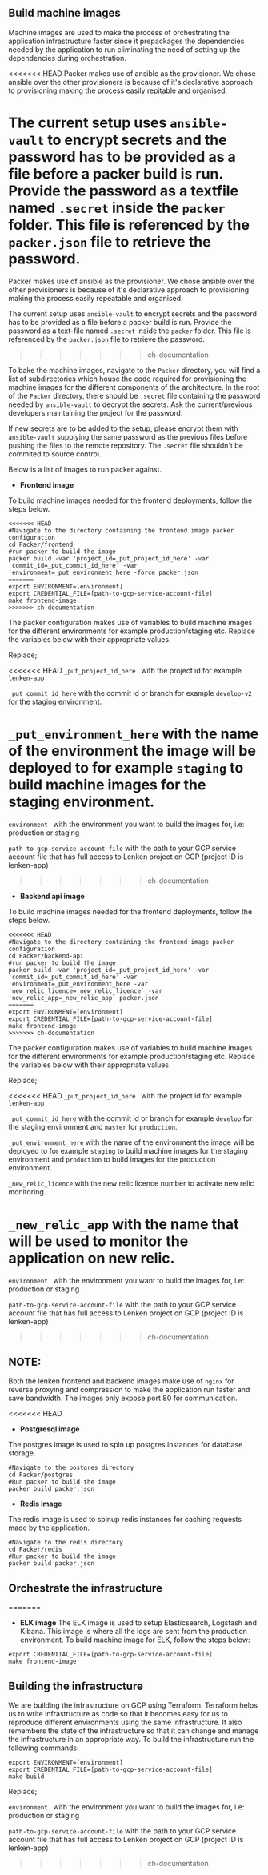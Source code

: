 ## Build machine images

Machine images are used to make the process of orchestrating the application infrastructure faster since it prepackages the dependencies needed by the application to run eliminating the need of setting up the dependencies during orchestration.

<<<<<<< HEAD
Packer makes use of ansible as the provisioner. We chose ansible over the other provisioners is because of it's declarative approach to provisioning making the process easily repitable and organised.

The current setup uses `ansible-vault` to encrypt secrets and the password has to be provided as a file before a packer build is run. Provide the password as a textfile named `.secret` inside the `packer` folder. This file is referenced by the `packer.json` file to retrieve the password.
=======
Packer makes use of ansible as the provisioner. We chose ansible over the other provisioners is because of it's declarative approach to provisioning making the process easily repeatable and organised.

The current setup uses `ansible-vault` to encrypt secrets and the password has to be provided as a file before a packer build is run. Provide the password as a text-file named `.secret` inside the `packer` folder. This file is referenced by the `packer.json` file to retrieve the password.
>>>>>>> ch-documentation

To bake the machine images, navigate to the `Packer` directory, you will find a list of subdirectories which house the code required for provisioning the machine images for the different components of the architecture. In the root of the `Packer` directory, there should be `.secret` file containing the password needed by `ansible-vault` to decrypt the secrets. Ask the current/previous developers maintaining the project for the password.

If new secrets are to be added to the setup, please encrypt them with `ansible-vault` supplying the same password as the previous files before pushing the files to the remote repository. The `.secret` file shouldn't be commited to source control.

Below is a list of images to run packer against.

* **Frontend image**

To build machine images needed for the frontend deployments, follow the steps below.

```
<<<<<<< HEAD
#Navigate to the directory containing the frontend image packer configuration
cd Packer/frontend
#run packer to build the image
packer build -var 'project_id=_put_project_id_here' -var 'commit_id=_put_commit_id_here' -var 'environment=_put_environment_here -force packer.json
=======
export ENVIRONMENT=[environment]
export CREDENTIAL_FILE=[path-to-gcp-service-account-file]
make frontend-image
>>>>>>> ch-documentation
```
The packer configuration makes use of variables to build machine images for the different environments for example production/staging etc. Replace the variables below with their appropriate values.

Replace;

<<<<<<< HEAD
```_put_project_id_here ``` with the project id for example `lenken-app`

```_put_commit_id_here``` with the commit id or branch for example `develop-v2` for the staging environment.

```_put_environment_here``` with the name of the environment the image will be deployed to for example `staging` to build machine images for the staging environment.
=======
```environment ``` with the environment you want to build the images for, i.e: production or staging

```path-to-gcp-service-account-file``` with the path to your GCP service account file that has full access to Lenken project on GCP (project ID is lenken-app)
>>>>>>> ch-documentation

* **Backend api image**

To build machine images needed for the frontend deployments, follow the steps below.

```
<<<<<<< HEAD
#Navigate to the directory containing the frontend image packer configuration
cd Packer/backend-api
#run packer to build the image
packer build -var 'project_id=_put_project_id_here' -var 'commit_id=_put_commit_id_here' -var 'environment=_put_environment_here -var 'new_relic_licence=_new_relic_licence` -var 'new_relic_app=_new_relic_app` packer.json 
=======
export ENVIRONMENT=[environment]
export CREDENTIAL_FILE=[path-to-gcp-service-account-file]
make frontend-image
>>>>>>> ch-documentation
```
The packer configuration makes use of variables to build machine images for the different environments for example production/staging etc. Replace the variables below with their appropriate values.

Replace;

<<<<<<< HEAD
```_put_project_id_here ``` with the project id for example `lenken-app`

```_put_commit_id_here``` with the commit id or branch for example `develop` for the staging environment and `master` for `production`.

```_put_environment_here``` with the name of the environment the image will be deployed to for example `staging` to build machine images for the staging environment and `production` to build images for the production environment.

```_new_relic_licence``` with the new relic licence number to activate new relic monitoring.

```_new_relic_app``` with the name that will be used to monitor the application on new relic.
=======
```environment ``` with the environment you want to build the images for, i.e: production or staging

```path-to-gcp-service-account-file``` with the path to your GCP service account file that has full access to Lenken project on GCP (project ID is lenken-app)
>>>>>>> ch-documentation

**NOTE:**
-

Both the lenken frontend and backend images make use of `nginx` for reverse proxying and compression to make the application run faster and save bandwidth. The images only expose port 80 for communication.

<<<<<<< HEAD

* **Postgresql image**

The postgres image is used to spin up postgres instances for database storage.

```
#Navigate to the postgres directory
cd Packer/postgres
#Run packer to build the image
packer build packer.json
```

* **Redis image**

The redis image is used to spinup redis instances for caching requests made by the application.

```
#Navigate to the redis directory
cd Packer/redis
#Run packer to build the image
packer build packer.json
```

**Orchestrate the infrastructure**
-

=======
* **ELK image**
The ELK image is used to setup Elasticsearch, Logstash and Kibana. This image is where all the logs are sent from the production environment. To build machine image for ELK, follow the steps below:

```
export CREDENTIAL_FILE=[path-to-gcp-service-account-file]
make frontend-image
```

## Building the infrastructure

We are building the infrastructure on GCP using Terraform. Terraform helps us to write infrastructure as code so that it becomes easy for us to reproduce different environments using the same infrastructure. It also remembers the state of the infrastructure so that it can change and manage the infrastructure in an appropriate way. To build the infrastructure run the following commands:

```
export ENVIRONMENT=[environment]
export CREDENTIAL_FILE=[path-to-gcp-service-account-file]
make build
```

Replace;

```environment ``` with the environment you want to build the images for, i.e: production or staging

```path-to-gcp-service-account-file``` with the path to your GCP service account file that has full access to Lenken project on GCP (project ID is lenken-app)
>>>>>>> ch-documentation
